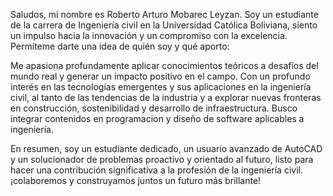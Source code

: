 Saludos, mi nombre es Roberto Arturo Mobarec Leyzan. Soy un estudiante de la carrera de Ingeniería civil en la Universidad Católica Boliviana, siento un impulso hacia la innovación y un compromiso con la excelencia. Permíteme darte una idea de quién soy y qué aporto:

Me apasiona profundamente aplicar conocimientos teóricos a desafíos del mundo real y generar un impacto positivo en el campo. Con un profundo interés en las tecnologías emergentes y sus aplicaciones en la ingeniería civil, al tanto de las tendencias de la industria y a explorar nuevas fronteras en construcción, sostenibilidad y desarrollo de infraestructura. Busco integrar contenidos en programacion y diseño de software aplicables a ingenieria.

En resumen, soy un estudiante dedicado, un usuario avanzado de AutoCAD y un solucionador de problemas proactivo y orientado al futuro, listo para hacer una contribución significativa a la profesión de la ingeniería civil. ¡colaboremos y construyamos juntos un futuro más brillante!







<!--
**ArturoMobarec33/ArturoMobarec33** is a ✨ _special_ ✨ repository because its `README.md` (this file) appears on your GitHub profile.

Here are some ideas to get you started:

- 🔭 I’m currently working on ...
- 🌱 I’m currently learning ...
- 👯 I’m looking to collaborate on ...
- 🤔 I’m looking for help with ...
- 💬 Ask me about ...
- 📫 How to reach me: ...
- 😄 Pronouns: ...
- ⚡ Fun fact: ...
-->
